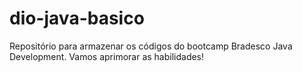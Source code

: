 # dio-java-basico
Repositório para armazenar os códigos do bootcamp Bradesco Java Development. Vamos aprimorar as habilidades!
